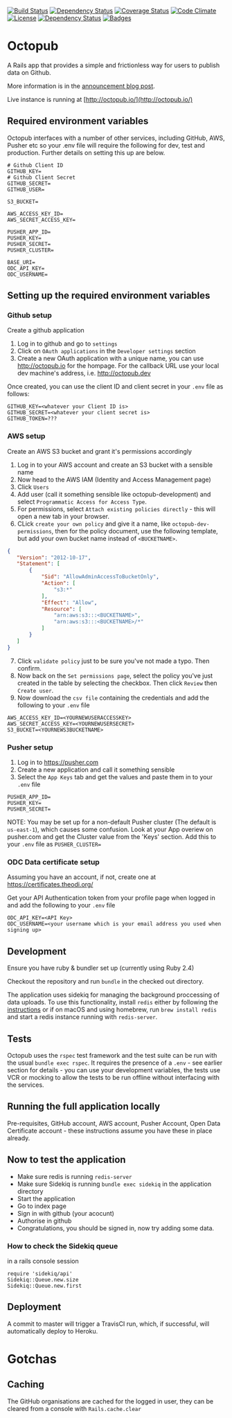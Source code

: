 [![Build Status](http://img.shields.io/travis/theodi/octopub.svg)](https://travis-ci.org/theodi/octopub)
[![Dependency Status](http://img.shields.io/gemnasium/theodi/octopub.svg)](https://gemnasium.com/theodi/octopub)
[![Coverage Status](http://img.shields.io/coveralls/theodi/octopub.svg)](https://coveralls.io/r/theodi/octopub)
[![Code Climate](http://img.shields.io/codeclimate/github/theodi/octopub.svg)](https://codeclimate.com/github/theodi/octopub)
[![License](http://img.shields.io/:license-mit-blue.svg)](http://theodi.mit-license.org)
[![Dependency Status](https://dependencyci.com/github/theodi/octopub/badge)](https://dependencyci.com/github/theodi/octopub)
[![Badges](http://img.shields.io/:badges-7/7-ff6799.svg)](https://github.com/badges/badgerbadgerbadger)


# Octopub

A Rails app that provides a simple and frictionless way for users to publish data on Github.

More information is in the [announcement blog post](http://theodi.org/blog/removing-barriers-to-publishing-open-data).

Live instance is running at [http://octopub.io/](http://octopub.io/)

## Required environment variables

Octopub interfaces with a number of other services, including GitHub, AWS, Pusher etc so your .env file will require the following for dev, test and production. Further details on setting this up are below.

```
# Github Client ID
GITHUB_KEY=
# Github Client Secret
GITHUB_SECRET=
GITHUB_USER=

S3_BUCKET=

AWS_ACCESS_KEY_ID=
AWS_SECRET_ACCESS_KEY=

PUSHER_APP_ID=
PUSHER_KEY=
PUSHER_SECRET=
PUSHER_CLUSTER=

BASE_URI=
ODC_API_KEY=
ODC_USERNAME=
```

## Setting up the required environment variables

### Github setup

Create a github application

1. Log in to github and go to ```settings```
2. Click on ```OAuth applications``` in the ```Developer settings``` section
3. Create a new OAuth application with a unique name, you can use http://octopub.io for the hompage.
For the callback URL use your local dev machine's address, i.e. http://octopub.dev

Once created, you can use the client ID and client secret in your ```.env``` file as follows:

 ```
GITHUB_KEY=<whatever your Client ID is>
GITHUB_SECRET=<whatever your client secret is>
GITHUB_TOKEN=???
```

### AWS setup

Create an AWS S3 bucket and grant it's permissions accordingly

1. Log in to your AWS account and create an S3 bucket with a sensible name
2. Now head to the AWS IAM (Identity and Access Management page)
3. Click ```Users```
4. Add user (call it something sensible like octopub-development) and select ```Programmatic Access for Access Type```.
5. For permissions, select ```Attach existing policies directly``` - this will open a new tab in your browser.
6. CLick ```create your own policy``` and give it a name, like ```octopub-dev-permissions```, then for the policy document, use the following template, but add your own bucket name instead of ```<BUCKETNAME>```.
 ```json
{
    "Version": "2012-10-17",
    "Statement": [
        {
            "Sid": "AllowAdminAccessToBucketOnly",
            "Action": [
                "s3:*"
            ],
            "Effect": "Allow",
            "Resource": [
                "arn:aws:s3:::<BUCKETNAME>",
                "arn:aws:s3:::<BUCKETNAME>/*"
            ]
        }
    ]
}
```
7. Click ```validate policy``` just to be sure you've not made a typo. Then confirm.
8. Now back on the ```Set permissions page```, select the policy you've just created in the table by selecting the checkbox. Then click ```Review``` then ```Create user```.
9. Now download the ```csv file``` containing the credentials and add the following to your ```.env``` file

```
AWS_ACCESS_KEY_ID=<YOURNEWUSERACCESSKEY>
AWS_SECRET_ACCESS_KEY=<YOURNEWUSERSECRET>
S3_BUCKET=<YOURNEWS3BUCKETNAME>
```

### Pusher setup

1. Log in to https://pusher.com
2. Create a new application and call it something sensible
3. Select the ```App Keys``` tab and get the values and paste them in to your ```.env``` file

```
PUSHER_APP_ID=
PUSHER_KEY=
PUSHER_SECRET=
```

NOTE: You may be set up for a non-default Pusher cluster (The default is ```us-east-1```), which causes some confusion. Look at your App overiew on pusher.com and get the Cluster value from the 'Keys' section. Add this to your ```.env``` file as ```PUSHER_CLUSTER=```

### ODC Data certificate setup

Assuming you have an account, if not, create one at https://certificates.theodi.org/

Get your API Authentication token from your profile page when logged in and add the following to your ```.env``` file

```
ODC_API_KEY=<API Key>
ODC_USERNAME=<your username which is your email address you used when signing up>
```

## Development

Ensure you have ruby & bundler set up (currently using Ruby 2.4)

Checkout the repository and run ```bundle``` in the checked out directory.

The application uses sidekiq for managing the background proccessing of data uploads. To use this functionality, install ```redis``` either by following the [instructions](https://redis.io/topics/quickstart) or if on macOS and using homebrew, run ```brew install redis``` and start a redis instance running with ```redis-server```.

## Tests

Octopub uses the ```rspec``` test framework and the test suite can be run with the usual ```bundle exec rspec```.
It requires the presence of a ```.env``` - see earlier section for details - you can use your development variables, the tests use VCR or mocking to allow the tests to be run offline without interfacing with the services.


## Running the full application locally

Pre-requisites, GitHub account, AWS account, Pusher Account, Open Data Certificate account - these instructions assume you have these in place already.

## Now to test the application

* Make sure redis is running ```redis-server```
* Make sure Sidekiq is running ```bundle exec sidekiq``` in the application directory
* Start the application
* Go to index page
* Sign in with github (your acocunt)
* Authorise in github
* Congratulations, you should be signed in, now try adding some data.

### How to check the Sidekiq queue

in a rails console session

```
require 'sidekiq/api'
Sidekiq::Queue.new.size
Sidekiq::Queue.new.first
```

## Deployment

A commit to master will trigger a TravisCI run, which, if successful, will automatically deploy to Heroku.

# Gotchas

## Caching

The GitHub organisations are cached for the logged in user, they can be cleared from a console with ```Rails.cache.clear```


